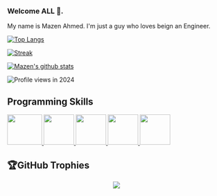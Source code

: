 ### Welcome ALL 👋.
My name is Mazen Ahmed.
I'm just a guy who loves beign an Engineer.

[![Top Langs](https://github-readme-stats-Mazen20021.vercel.app/api/top-langs/?username=Mazen20021&&langs_count=20&layout=compact&title_color=fff&icon_color=79ff97&text_color=9f9f9f&bg_color=151515)](https://github.com/Mazen20021)

[![Streak](https://github-readme-streak-stats.herokuapp.com/?user=Mazen20021r&theme=dark)](https://github.com/Mazen20021)

[![Mazen's github stats](https://github-readme-stats-Mazen20021.vercel.app/api?username=Mazen20021&show_icons=true&title_color=fff&icon_color=79ff97&text_color=9f9f9f&bg_color=151515&)](https://github.com/Mazen20021)

 [//]: # (https://gpvc.arturio.dev/Mazen20021) 
![Profile views in 2024](https://komarev.com/ghpvc/?username=Mazen20021&style=for-the-badge&color=ff0000)
## Programming Skills

[<img src="https://github.com/Mazen20021/Mazen20021/assets/131156076/60e22730-0b14-4ccf-9764-f99a6aab5d44" width="80"  height="70" >
](https://www.mysql.com/)
[<img src="https://user-images.githubusercontent.com/55330747/206610072-19b7d699-e019-4d69-87ac-f86ed49100b1.png" width="70" height="70" >
](https://dotnet.microsoft.com/en-us/apps/maui)
[<img src="https://user-images.githubusercontent.com/55330747/206610521-8590e45c-f137-4d95-9c4b-165b7af793d3.png" width="70" height="70" >
](https://flutter.dev/)
[<img src="https://github-production-user-asset-6210df.s3.amazonaws.com/55330747/263460568-6db50bde-c6a4-4f24-84d5-e4e45700e21a.png" width="70"  height="70" >
](https://en.wikipedia.org/wiki/C%2B%2B/#gh-dark-mode-only)
[<img src="https://github-production-user-asset-6210df.s3.amazonaws.com/55330747/268431488-2773fe26-d9c7-4026-9d16-be4e679257bb.png" width="70"  height="70" >
](https://www.java.com/en//#gh-light-mode-only)


## 🏆GitHub Trophies
<p align="center" style="witdh:100%">
  <img src="https://github-profile-trophy.vercel.app/?username=Mazen20021&theme=dracula&no-frame=true&no-bg=false&margin-w=5&row=1" />
</p>
 
